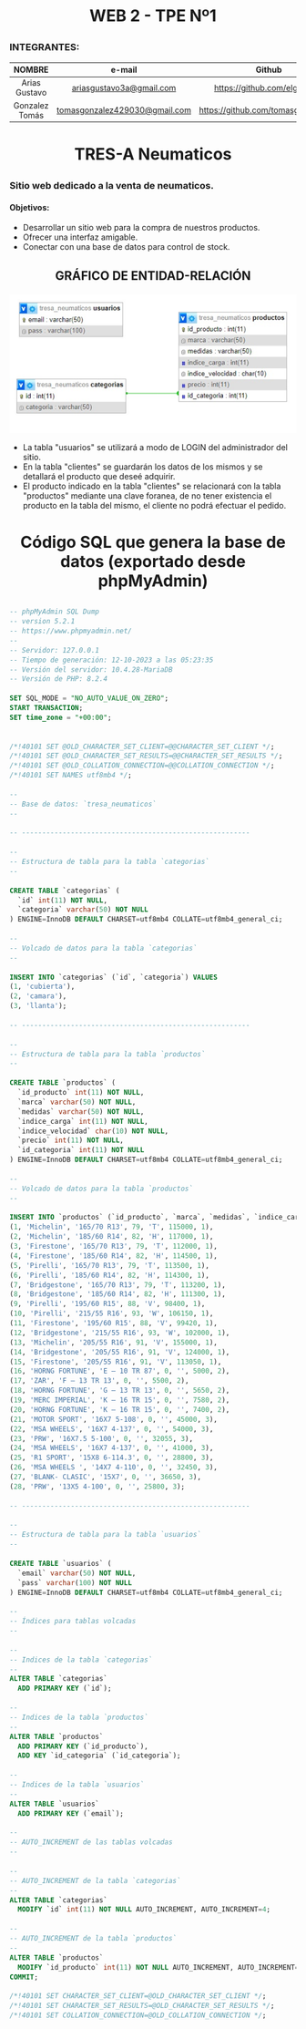 # <p align=center> WEB 2 - TPE Nº1
### INTEGRANTES:


| NOMBRE  | e-mail  | Github |
| :------------: |:---------------:| :-------------------: |
| Arias Gustavo      | ariasgustavo3a@gmail.com | https://github.com/elgusty3a |
| Gonzalez Tomás     | tomasgonzalez429030@gmail.com | https://github.com/tomasgonzalez24 |

#
# <p align=center> TRES-A Neumaticos
### Sitio web dedicado a la venta de neumaticos.
#### Objetivos:
  - Desarrollar un sitio web para la compra de nuestros productos.
  - Ofrecer una interfaz amigable.
  - Conectar con una base de datos para control de stock.

##
## <p align=center> GRÁFICO DE ENTIDAD-RELACIÓN
<p align=center>
<img src="WEB2-TPE-1raP/BDs/estructura BD.jpg" alt="logo-exactas">

- La tabla "usuarios" se utilizará a modo de LOGIN del administrador del sitio.
- En la tabla "clientes" se guardarán los datos de los mismos y se detallará el producto que deseé adquirir.
- El producto indicado en la tabla "clientes" se relacionará con la tabla "productos" mediante una clave foranea, de no tener existencia el producto en la tabla del mismo, el cliente no podrá efectuar el pedido.

#
# <p align=center>Código SQL que genera la base de datos (exportado desde phpMyAdmin)
```SQL
-- phpMyAdmin SQL Dump
-- version 5.2.1
-- https://www.phpmyadmin.net/
--
-- Servidor: 127.0.0.1
-- Tiempo de generación: 12-10-2023 a las 05:23:35
-- Versión del servidor: 10.4.28-MariaDB
-- Versión de PHP: 8.2.4

SET SQL_MODE = "NO_AUTO_VALUE_ON_ZERO";
START TRANSACTION;
SET time_zone = "+00:00";


/*!40101 SET @OLD_CHARACTER_SET_CLIENT=@@CHARACTER_SET_CLIENT */;
/*!40101 SET @OLD_CHARACTER_SET_RESULTS=@@CHARACTER_SET_RESULTS */;
/*!40101 SET @OLD_COLLATION_CONNECTION=@@COLLATION_CONNECTION */;
/*!40101 SET NAMES utf8mb4 */;

--
-- Base de datos: `tresa_neumaticos`
--

-- --------------------------------------------------------

--
-- Estructura de tabla para la tabla `categorias`
--

CREATE TABLE `categorias` (
  `id` int(11) NOT NULL,
  `categoria` varchar(50) NOT NULL
) ENGINE=InnoDB DEFAULT CHARSET=utf8mb4 COLLATE=utf8mb4_general_ci;

--
-- Volcado de datos para la tabla `categorias`
--

INSERT INTO `categorias` (`id`, `categoria`) VALUES
(1, 'cubierta'),
(2, 'camara'),
(3, 'llanta');

-- --------------------------------------------------------

--
-- Estructura de tabla para la tabla `productos`
--

CREATE TABLE `productos` (
  `id_producto` int(11) NOT NULL,
  `marca` varchar(50) NOT NULL,
  `medidas` varchar(50) NOT NULL,
  `indice_carga` int(11) NOT NULL,
  `indice_velocidad` char(10) NOT NULL,
  `precio` int(11) NOT NULL,
  `id_categoria` int(11) NOT NULL
) ENGINE=InnoDB DEFAULT CHARSET=utf8mb4 COLLATE=utf8mb4_general_ci;

--
-- Volcado de datos para la tabla `productos`
--

INSERT INTO `productos` (`id_producto`, `marca`, `medidas`, `indice_carga`, `indice_velocidad`, `precio`, `id_categoria`) VALUES
(1, 'Michelin', '165/70 R13', 79, 'T', 115000, 1),
(2, 'Michelin', '185/60 R14', 82, 'H', 117000, 1),
(3, 'Firestone', '165/70 R13', 79, 'T', 112000, 1),
(4, 'Firestone', '185/60 R14', 82, 'H', 114500, 1),
(5, 'Pirelli', '165/70 R13', 79, 'T', 113500, 1),
(6, 'Pirelli', '185/60 R14', 82, 'H', 114300, 1),
(7, 'Bridgestone', '165/70 R13', 79, 'T', 113200, 1),
(8, 'Bridgestone', '185/60 R14', 82, 'H', 111300, 1),
(9, 'Pirelli', '195/60 R15', 88, 'V', 98400, 1),
(10, 'Pirelli', '215/55 R16', 93, 'W', 106150, 1),
(11, 'Firestone', '195/60 R15', 88, 'V', 99420, 1),
(12, 'Bridgestone', '215/55 R16', 93, 'W', 102000, 1),
(13, 'Michelin', '205/55 R16', 91, 'V', 155000, 1),
(14, 'Bridgestone', '205/55 R16', 91, 'V', 124000, 1),
(15, 'Firestone', '205/55 R16', 91, 'V', 113050, 1),
(16, 'HORNG FORTUNE', 'E – 10 TR 87', 0, '', 5000, 2),
(17, 'ZAR', 'F – 13 TR 13', 0, '', 5500, 2),
(18, 'HORNG FORTUNE', 'G – 13 TR 13', 0, '', 5650, 2),
(19, 'MERC IMPERIAL', 'K – 16 TR 15', 0, '', 7580, 2),
(20, 'HORNG FORTUNE', 'K – 16 TR 15', 0, '', 7400, 2),
(21, 'MOTOR SPORT', '16X7 5-108', 0, '', 45000, 3),
(22, 'MSA WHEELS', '16X7 4-137', 0, '', 54000, 3),
(23, 'PRW', '16X7.5 5-100', 0, '', 32055, 3),
(24, 'MSA WHEELS', '16X7 4-137', 0, '', 41000, 3),
(25, 'R1 SPORT', '15X8 6-114.3', 0, '', 28800, 3),
(26, 'MSA WHEELS ', '14X7 4-110', 0, '', 32450, 3),
(27, 'BLANK- CLASIC', '15X7', 0, '', 36650, 3),
(28, 'PRW', '13X5 4-100', 0, '', 25800, 3);

-- --------------------------------------------------------

--
-- Estructura de tabla para la tabla `usuarios`
--

CREATE TABLE `usuarios` (
  `email` varchar(50) NOT NULL,
  `pass` varchar(100) NOT NULL
) ENGINE=InnoDB DEFAULT CHARSET=utf8mb4 COLLATE=utf8mb4_general_ci;

--
-- Índices para tablas volcadas
--

--
-- Indices de la tabla `categorias`
--
ALTER TABLE `categorias`
  ADD PRIMARY KEY (`id`);

--
-- Indices de la tabla `productos`
--
ALTER TABLE `productos`
  ADD PRIMARY KEY (`id_producto`),
  ADD KEY `id_categoria` (`id_categoria`);

--
-- Indices de la tabla `usuarios`
--
ALTER TABLE `usuarios`
  ADD PRIMARY KEY (`email`);

--
-- AUTO_INCREMENT de las tablas volcadas
--

--
-- AUTO_INCREMENT de la tabla `categorias`
--
ALTER TABLE `categorias`
  MODIFY `id` int(11) NOT NULL AUTO_INCREMENT, AUTO_INCREMENT=4;

--
-- AUTO_INCREMENT de la tabla `productos`
--
ALTER TABLE `productos`
  MODIFY `id_producto` int(11) NOT NULL AUTO_INCREMENT, AUTO_INCREMENT=29;
COMMIT;

/*!40101 SET CHARACTER_SET_CLIENT=@OLD_CHARACTER_SET_CLIENT */;
/*!40101 SET CHARACTER_SET_RESULTS=@OLD_CHARACTER_SET_RESULTS */;
/*!40101 SET COLLATION_CONNECTION=@OLD_COLLATION_CONNECTION */;
```

